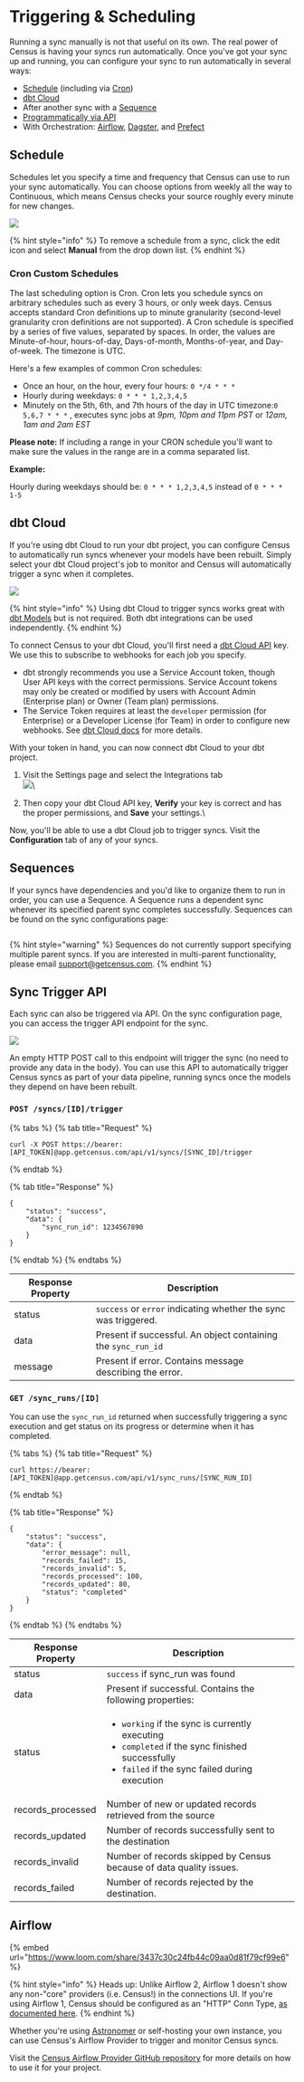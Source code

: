 # Triggering & Scheduling

Running a sync manually is not that useful on its own. The real power of Census is having your syncs run automatically. Once you've got your sync up and running, you can configure your sync to run automatically in several ways:

* [Schedule](triggering-syncs.md#schedule) (including via [Cron](triggering-syncs.md#cron-custom-schedules))
* [dbt Cloud](triggering-syncs.md#dbt-cloud)
* After another sync with a [Sequence](triggering-syncs.md#sequences)
* [Programmatically via API](triggering-syncs.md#sync-trigger-api)
* With Orchestration: [Airflow](triggering-syncs.md#airflow), [Dagster](https://dagster.io/integrations/dagster-census), and [Prefect](https://prefecthq.github.io/prefect-census/)

## Schedule

Schedules let you specify a time and frequency that Census can use to run your sync automatically. You can choose options from weekly all the way to Continuous, which means Census checks your source roughly every minute for new changes.

![](../../.gitbook/assets/screely-1621265385900.png)

{% hint style="info" %}
To remove a schedule from a sync, click the edit icon and select **Manual** from the drop down list.
{% endhint %}

### Cron Custom Schedules

The last scheduling option is Cron. Cron lets you schedule syncs on arbitrary schedules such as every 3 hours, or only week days. Census accepts standard Cron definitions up to minute granularity (second-level granularity cron definitions are not supported). A Cron schedule is specified by a series of five values, separated by spaces. In order, the values are Minute-of-hour, hours-of-day, Days-of-month, Months-of-year, and Day-of-week. The timezone is UTC.

Here's a few examples of common Cron schedules:

* Once an hour, on the hour, every four hours: `0 */4 * * *`
* Hourly during weekdays: `0 * * * 1,2,3,4,5`
* Minutely on the 5th, 6th, and 7th hours of the day in UTC timezone:`0 5,6,7 * * *` , executes sync jobs at _9pm, 10pm and 11pm PST_ or _12am, 1am and 2am EST_

**Please note:** If including a range in your CRON schedule you'll want to make sure the values in the range are in a comma separated list.

**Example:**&#x20;

Hourly during weekdays should be: `0 * * * 1,2,3,4,5` instead of `0 * * * 1-5`

## dbt Cloud&#x20;

If you're using dbt Cloud to run your dbt project, you can configure Census to automatically run syncs whenever your models have been rebuilt. Simply select your dbt Cloud project's job to monitor and Census will automatically trigger a sync when it completes.

![](../../.gitbook/assets/screely-1641611574815.png)

{% hint style="info" %}
Using dbt Cloud to trigger syncs works great with [dbt Models](https://docs.getcensus.com/models/native-dbt-integration) but is not required. Both dbt integrations can be used independently.
{% endhint %}

To connect Census to your dbt Cloud, you'll first need a [dbt Cloud API](https://docs.getdbt.com/docs/dbt-cloud/dbt-cloud-api/service-tokens) key. We use this to subscribe to webhooks for each job you specify.&#x20;

* dbt strongly recommends you use a Service Account token, though User API keys with the correct permissions. Service Account tokens may only be created or modified by users with Account Admin (Enterprise plan) or Owner (Team plan) permissions.
* The Service Token requires at least the `developer` permission (for Enterprise) or a Developer License (for Team) in order to configure new webhooks. See [dbt Cloud docs](https://docs.getdbt.com/docs/deploy/webhooks#prerequisites) for more details.

With your token in hand, you can now connect dbt Cloud to your dbt project.

1. Visit the Settings page and select the Integrations tab\
   ![](../../.gitbook/assets/screely-1641611308263.png)\

2. Then copy your dbt Cloud API key, **Verify** your key is correct and has the proper permissions, and **Save** your settings.\


Now, you'll be able to use a dbt Cloud job to trigger syncs. Visit the **Configuration** tab of any of your syncs.

## Sequences

If your syncs have dependencies and you'd like to organize them to run in order, you can use a Sequence. A Sequence runs a dependent sync whenever its specified parent sync completes successfully. Sequences can be found on the sync configurations page:

<figure><img src="../../.gitbook/assets/CleanShot 2022-11-01 at 12.59.37@2x.png" alt=""><figcaption></figcaption></figure>

{% hint style="warning" %}
Sequences do not currently support specifying multiple parent syncs. If you are interested in multi-parent functionality, please email [support@getcensus.com](mailto:support@getcensus.com).
{% endhint %}

## **Sync Trigger API**

Each sync can also be triggered via API. On the sync configuration page, you can access the trigger API endpoint for the sync.

![](../../.gitbook/assets/screely-1621265332761.png)

An empty HTTP POST call to this endpoint will trigger the sync (no need to provide any data in the body). You can use this API to automatically trigger Census syncs as part of your data pipeline, running syncs once the models they depend on have been rebuilt.

### `POST /syncs/[ID]/trigger`

{% tabs %}
{% tab title="Request" %}
```
curl -X POST https://bearer:[API_TOKEN]@app.getcensus.com/api/v1/syncs/[SYNC_ID]/trigger
```
{% endtab %}

{% tab title="Response" %}
```
{
    "status": "success",
    "data": {
        "sync_run_id": 1234567890
    }
}
```
{% endtab %}
{% endtabs %}

| Response Property | Description                                                     |
| ----------------- | --------------------------------------------------------------- |
| status            | `success` or `error` indicating whether the sync was triggered. |
| data              | Present if successful. An object containing the `sync_run_id`   |
| message           | Present if error. Contains message describing the error.        |

### `GET /sync_runs/[ID]`

You can use the `sync_run_id` returned when successfully triggering a sync execution and get status on its progress or determine when it has completed.

{% tabs %}
{% tab title="Request" %}
```
curl https://bearer:[API_TOKEN]@app.getcensus.com/api/v1/sync_runs/[SYNC_RUN_ID]
```
{% endtab %}

{% tab title="Response" %}
```
{
    "status": "success",
    "data": {
        "error_message": null,
        "records_failed": 15,
        "records_invalid": 5,
        "records_processed": 100,
        "records_updated": 80,
        "status": "completed"
    }
}
```
{% endtab %}
{% endtabs %}

| Response Property  | Description                                                                                                                                                                                                |
| ------------------ | ---------------------------------------------------------------------------------------------------------------------------------------------------------------------------------------------------------- |
| status             | `success` if sync\_run was found                                                                                                                                                                           |
| data               | Present if successful. Contains the following properties:                                                                                                                                                  |
| status             | <ul><li><code>working</code> if the sync is currently executing</li><li><code>completed</code> if the sync finished successfully</li><li><code>failed</code> if the sync failed during execution</li></ul> |
| records\_processed | Number of new or updated records retrieved from the source                                                                                                                                                 |
| records\_updated   | Number of records successfully sent to the destination                                                                                                                                                     |
| records\_invalid   | Number of records skipped by Census because of data quality issues.                                                                                                                                        |
| records\_failed    | Number of records rejected by the destination.                                                                                                                                                             |

## Airflow

{% embed url="https://www.loom.com/share/3437c30c24fb44c09aa0d81f79cf99e6" %}

{% hint style="info" %}
Heads up: Unlike Airflow 2, Airflow 1 doesn't show any non-"core" providers (i.e. Census!) in the connections UI. If you're using Airflow 1, Census should be configured as an "HTTP" Conn Type, [as documented here](https://github.com/sutrolabs/airflow-provider-census#configuration-in-airflow-110).
{% endhint %}

Whether you're using [Astronomer](https://astronomer.io) or self-hosting your own instance, you can use Census's Airflow Provider to trigger and monitor Census syncs.

Visit the [Census Airflow Provider GitHub repository](https://github.com/sutrolabs/airflow-provider-census) for more details on how to use it for your project.

